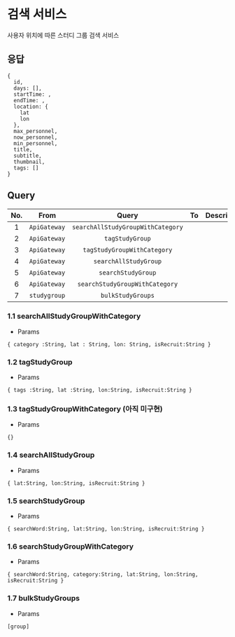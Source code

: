 # 검색 서비스
사용자 위치에 따른 스터디 그룹 검색 서비스

## 응답
```
{
  id,
  days: [],
  startTime: ,
  endTime: ,
  location: {
    lat
    lon
  },
  max_personnel,
  now_personnel,
  min_personnel,
  title,
  subtitle,
  thumbnail,
  tags: []
}
```
## Query
| No. |      From   | Query | To | Description |
| :-: | :----------: | :---: | :-: | :---------: |
|  1  |`ApiGateway` |  `searchAllStudyGroupWithCategory` |
|  2  |`ApiGateway` | `tagStudyGroup` |
|  3  |`ApiGateway` | `tagStudyGroupWithCategory` |
|  4  |`ApiGateway` | `searchAllStudyGroup` |
|  5  |`ApiGateway` | `searchStudyGroup` |
|  6  |`ApiGateway` | `searchStudyGroupWithCategory` |
|  7  |`studygroup`| `bulkStudyGroups` |

### 1.1 searchAllStudyGroupWithCategory
- Params
```
{ category :String, lat : String, lon: String, isRecruit:String }
```

### 1.2 tagStudyGroup
- Params
```
{ tags :String, lat :String, lon:String, isRecruit:String }
```
### 1.3 tagStudyGroupWithCategory (아직 미구현)
- Params
```
{}
```

### 1.4 searchAllStudyGroup
- Params
```
{ lat:String, lon:String, isRecruit:String }
```

### 1.5 searchStudyGroup
- Params
```
{ searchWord:String, lat:String, lon:String, isRecruit:String }
```


### 1.6 searchStudyGroupWithCategory
- Params
```
{ searchWord:String, category:String, lat:String, lon:String, isRecruit:String }
```


### 1.7 bulkStudyGroups
- Params
```
[group]
```


